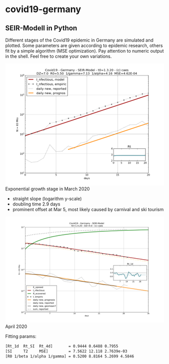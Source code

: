 # covid19-germany
## SEIR-Modell in Python

Different stages of the Covid19 epidemic in Germany are simulated and plotted. Some parameters are given according to epidemic research, others fit by a simple algorithm (MSE optimization). Pay attention to numeric output in the shell. Feel free to create your own variations. 

![pre lockdown](./images/pre_lockdown.png)
Exponential growth stage in March 2020

- straight slope (logarithm y-scale) 
- doubling time 2.9 days
- prominent offset at Mar 5, most likely caused by carnival and ski tourism

![during lockdown](./images/apr.png)
April 2020

Fitting params: 
```
[Rt_1d  Rt_SI  Rt_4d]       = 0.9444 0.6488 0.7955
[SI     T2     MSE]         = 7.5622 12.118 2.7639e-03
[R0 1/beta 1/alpha 1/gamma] = 0.5200 8.8164 5.2699 4.5846
```
